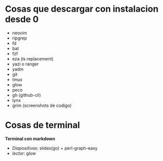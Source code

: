 # Cosas que descargar con instalacion desde 0

- neovim
- ripgrep
- fd
- bat
- fzf
- eza (ls replacement)
- yazi o ranger
- yadm
- git
- tmux
- glow
- peco
- gh (github-cli)
- lynx
- grim (screenshots de codigo)

# Cosas de terminal

**Terminal con markdown**
- _Diapositivas_: slides(go) + perl-graph-easy
- _lector_: glow
